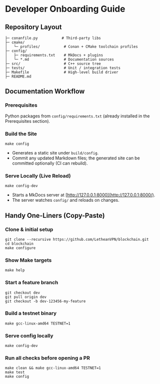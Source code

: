 # Developer Onboarding Guide

## Repository Layout

```
├─ conanfile.py           # Third-party libs
├─ cmake/
│   └─ profiles/           # Conan + CMake toolchain profiles
├─ config/
│   ├─ requirements.txt    # MkDocs + plugins
│   └─ *.md                # Documentation sources
├─ src/                    # C++ source tree
├─ tests/                  # Unit / integration tests
├─ Makefile                # High-level build driver
├─ README.md
```

## Documentation Workflow

### Prerequisites

Python packages from `config/requirements.txt` (already installed in the Prerequisites section).

### Build the Site
```
make config
```

- Generates a static site under `build/config`.
- Commit any updated Markdown files; the generated site can be committed optionally (CI can rebuild).

### Serve Locally (Live Reload)
```
make config-dev
```

- Starts a MkDocs server at [http://127.0.0.1:8000](http://127.0.0.1:8000/).
- The server watches `config/` and reloads on changes.

## Handy One-Liners (Copy-Paste)

### Clone & initial setup
```shell
git clone --recursive https://github.com/LetheanVPN/blockchain.git
cd blockchain
make configure
```

### Show Make targets
```shell
make help
```

### Start a feature branch
```shell
git checkout dev
git pull origin dev
git checkout -b dev-123456-my-feature
```

### Build a testnet binary
```shell
make gcc-linux-amd64 TESTNET=1
```

### Serve config locally
```shell
make config-dev
```

### Run all checks before opening a PR
```shell
make clean && make gcc-linux-amd64 TESTNET=1
make test
make config
```